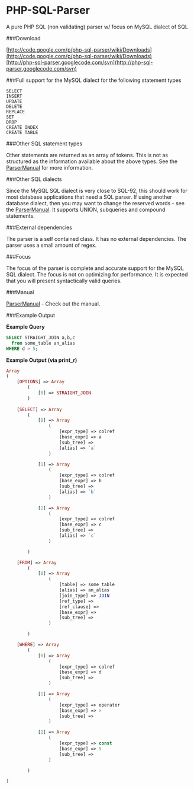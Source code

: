 PHP-SQL-Parser
==============

A pure PHP SQL (non validating) parser w/ focus on MySQL dialect of SQL


###Download

 [http://code.google.com/p/php-sql-parser/wiki/Downloads](http://code.google.com/p/php-sql-parser/wiki/Downloads)<br>
 [http://php-sql-parser.googlecode.com/svn](http://php-sql-parser.googlecode.com/svn)
    
###Full support for the MySQL dialect for the following statement types

    SELECT
    INSERT
    UPDATE
    DELETE
    REPLACE
    SET
    DROP
    CREATE INDEX
    CREATE TABLE 

###Other SQL statement types

Other statements are returned as an array of tokens. This is not as structured as the information available about the above types. See the [ParserManual](http://code.google.com/p/php-sql-parser/wiki/ParserManual) for more information.

###Other SQL dialects

Since the MySQL SQL dialect is very close to SQL-92, this should work for most database applications that need a SQL parser. If using another database dialect, then you may want to change the reserved words - see the [ParserManual](http://code.google.com/p/php-sql-parser/wiki/ParserManual). It supports UNION, subqueries and compound statements.

###External dependencies

The parser is a self contained class. It has no external dependencies. The parser uses a small amount of regex.

###Focus

The focus of the parser is complete and accurate support for the MySQL SQL dialect. The focus is not on optimizing for performance. It is expected that you will present syntactically valid queries.

###Manual

[ParserManual](http://code.google.com/p/php-sql-parser/wiki/ParserManual) - Check out the manual.

###Example Output

**Example Query**

```sql
SELECT STRAIGHT_JOIN a,b,c 
  from some_table an_alias
WHERE d > 5;
```

**Example Output (via print_r)**

```php
Array
( 
    [OPTIONS] => Array
        (
            [0] => STRAIGHT_JOIN
        )       
        
    [SELECT] => Array
        (
            [0] => Array
                (
                    [expr_type] => colref
                    [base_expr] => a
                    [sub_tree] => 
                    [alias] => `a`
                )

            [1] => Array
                (
                    [expr_type] => colref
                    [base_expr] => b
                    [sub_tree] => 
                    [alias] => `b`
                )

            [2] => Array
                (
                    [expr_type] => colref
                    [base_expr] => c
                    [sub_tree] => 
                    [alias] => `c`
                )

        )

    [FROM] => Array
        (
            [0] => Array
                (
                    [table] => some_table
                    [alias] => an_alias
                    [join_type] => JOIN
                    [ref_type] => 
                    [ref_clause] => 
                    [base_expr] => 
                    [sub_tree] => 
                )

        )

    [WHERE] => Array
        (
            [0] => Array
                (
                    [expr_type] => colref
                    [base_expr] => d
                    [sub_tree] => 
                )

            [1] => Array
                (
                    [expr_type] => operator
                    [base_expr] => >
                    [sub_tree] => 
                )

            [2] => Array
                (
                    [expr_type] => const
                    [base_expr] => 5
                    [sub_tree] => 
                )

        )

)
```
